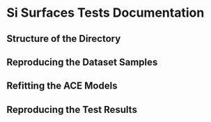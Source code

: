 # Si Surfaces Tests Documentation

## Structure of the Directory


## Reproducing the Dataset Samples


## Refitting the ACE Models



## Reproducing the Test Results
